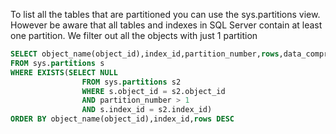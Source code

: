 
To list all the tables that are partitioned you can use the sys.partitions view. 
However be aware that all tables and indexes in SQL Server contain at least one partition.
We filter out all the objects with just 1 partition

```SQL
SELECT object_name(object_id),index_id,partition_number,rows,data_compression_desc
FROM sys.partitions s
WHERE EXISTS(SELECT NULL 
                FROM sys.partitions s2 
                WHERE s.object_id = s2.object_id 
                AND partition_number > 1
                AND s.index_id = s2.index_id)
ORDER BY object_name(object_id),index_id,rows DESC
```
